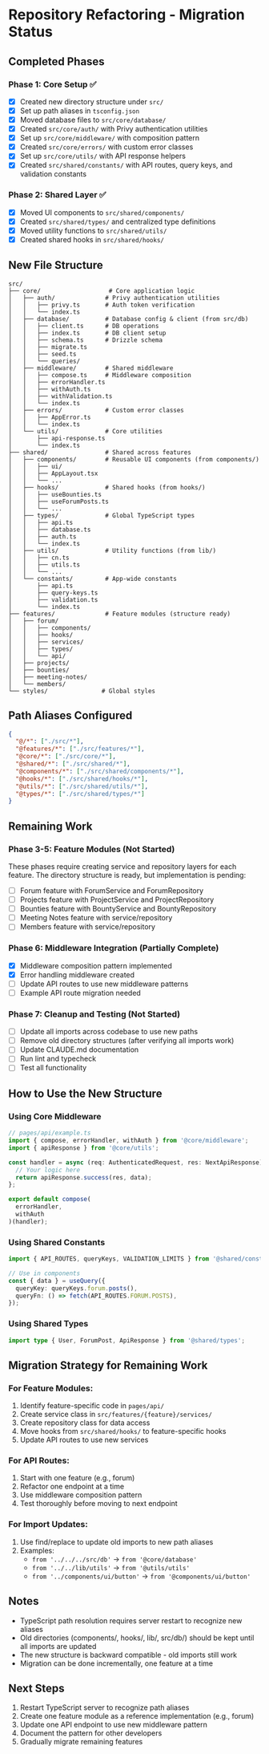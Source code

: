 # Repository Refactoring - Migration Status

## Completed Phases

### Phase 1: Core Setup ✅
- [x] Created new directory structure under `src/`
- [x] Set up path aliases in `tsconfig.json`
- [x] Moved database files to `src/core/database/`
- [x] Created `src/core/auth/` with Privy authentication utilities
- [x] Set up `src/core/middleware/` with composition pattern
- [x] Created `src/core/errors/` with custom error classes
- [x] Set up `src/core/utils/` with API response helpers
- [x] Created `src/shared/constants/` with API routes, query keys, and validation constants

### Phase 2: Shared Layer ✅
- [x] Moved UI components to `src/shared/components/`
- [x] Created `src/shared/types/` and centralized type definitions
- [x] Moved utility functions to `src/shared/utils/`
- [x] Created shared hooks in `src/shared/hooks/`

## New File Structure

```
src/
├── core/                   # Core application logic
│   ├── auth/              # Privy authentication utilities
│   │   ├── privy.ts       # Auth token verification
│   │   └── index.ts
│   ├── database/          # Database config & client (from src/db)
│   │   ├── client.ts      # DB operations
│   │   ├── index.ts       # DB client setup
│   │   ├── schema.ts      # Drizzle schema
│   │   ├── migrate.ts
│   │   ├── seed.ts
│   │   └── queries/
│   ├── middleware/        # Shared middleware
│   │   ├── compose.ts     # Middleware composition
│   │   ├── errorHandler.ts
│   │   ├── withAuth.ts
│   │   ├── withValidation.ts
│   │   └── index.ts
│   ├── errors/            # Custom error classes
│   │   ├── AppError.ts
│   │   └── index.ts
│   └── utils/             # Core utilities
│       ├── api-response.ts
│       └── index.ts
├── shared/                # Shared across features
│   ├── components/        # Reusable UI components (from components/)
│   │   ├── ui/
│   │   ├── AppLayout.tsx
│   │   └── ...
│   ├── hooks/             # Shared hooks (from hooks/)
│   │   ├── useBounties.ts
│   │   ├── useForumPosts.ts
│   │   └── ...
│   ├── types/             # Global TypeScript types
│   │   ├── api.ts
│   │   ├── database.ts
│   │   ├── auth.ts
│   │   └── index.ts
│   ├── utils/             # Utility functions (from lib/)
│   │   ├── cn.ts
│   │   ├── utils.ts
│   │   └── ...
│   └── constants/         # App-wide constants
│       ├── api.ts
│       ├── query-keys.ts
│       ├── validation.ts
│       └── index.ts
├── features/              # Feature modules (structure ready)
│   ├── forum/
│   │   ├── components/
│   │   ├── hooks/
│   │   ├── services/
│   │   ├── types/
│   │   └── api/
│   ├── projects/
│   ├── bounties/
│   ├── meeting-notes/
│   └── members/
└── styles/               # Global styles
```

## Path Aliases Configured

```json
{
  "@/*": ["./src/*"],
  "@features/*": ["./src/features/*"],
  "@core/*": ["./src/core/*"],
  "@shared/*": ["./src/shared/*"],
  "@components/*": ["./src/shared/components/*"],
  "@hooks/*": ["./src/shared/hooks/*"],
  "@utils/*": ["./src/shared/utils/*"],
  "@types/*": ["./src/shared/types/*"]
}
```

## Remaining Work

### Phase 3-5: Feature Modules (Not Started)
These phases require creating service and repository layers for each feature. The directory structure is ready, but implementation is pending:

- [ ] Forum feature with ForumService and ForumRepository
- [ ] Projects feature with ProjectService and ProjectRepository  
- [ ] Bounties feature with BountyService and BountyRepository
- [ ] Meeting Notes feature with service/repository
- [ ] Members feature with service/repository

### Phase 6: Middleware Integration (Partially Complete)
- [x] Middleware composition pattern implemented
- [x] Error handling middleware created
- [ ] Update API routes to use new middleware patterns
- [ ] Example API route migration needed

### Phase 7: Cleanup and Testing (Not Started)
- [ ] Update all imports across codebase to use new paths
- [ ] Remove old directory structures (after verifying all imports work)
- [ ] Update CLAUDE.md documentation
- [ ] Run lint and typecheck
- [ ] Test all functionality

## How to Use the New Structure

### Using Core Middleware

```typescript
// pages/api/example.ts
import { compose, errorHandler, withAuth } from '@core/middleware';
import { apiResponse } from '@core/utils';

const handler = async (req: AuthenticatedRequest, res: NextApiResponse) => {
  // Your logic here
  return apiResponse.success(res, data);
};

export default compose(
  errorHandler,
  withAuth
)(handler);
```

### Using Shared Constants

```typescript
import { API_ROUTES, queryKeys, VALIDATION_LIMITS } from '@shared/constants';

// Use in components
const { data } = useQuery({
  queryKey: queryKeys.forum.posts(),
  queryFn: () => fetch(API_ROUTES.FORUM.POSTS),
});
```

### Using Shared Types

```typescript
import type { User, ForumPost, ApiResponse } from '@shared/types';
```

## Migration Strategy for Remaining Work

### For Feature Modules:
1. Identify feature-specific code in `pages/api/`
2. Create service class in `src/features/{feature}/services/`
3. Create repository class for data access
4. Move hooks from `src/shared/hooks/` to feature-specific hooks
5. Update API routes to use new services

### For API Routes:
1. Start with one feature (e.g., forum)
2. Refactor one endpoint at a time
3. Use middleware composition pattern
4. Test thoroughly before moving to next endpoint

### For Import Updates:
1. Use find/replace to update old imports to new path aliases
2. Examples:
   - `from '../../../src/db'` → `from '@core/database'`
   - `from '../../lib/utils'` → `from '@utils/utils'`
   - `from '../components/ui/button'` → `from '@components/ui/button'`

## Notes

- TypeScript path resolution requires server restart to recognize new aliases
- Old directories (components/, hooks/, lib/, src/db/) should be kept until all imports are updated
- The new structure is backward compatible - old imports still work
- Migration can be done incrementally, one feature at a time

## Next Steps

1. Restart TypeScript server to recognize path aliases
2. Create one feature module as a reference implementation (e.g., forum)
3. Update one API endpoint to use new middleware pattern
4. Document the pattern for other developers
5. Gradually migrate remaining features
